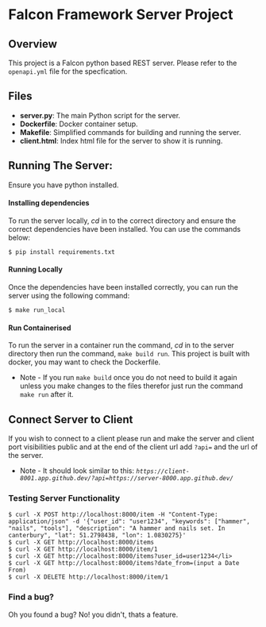 # Falcon Framework Server Project

## Overview
This project is a Falcon python based REST server. Please refer to the `openapi.yml` file for the specfication.

## Files
- **server.py**: The main Python script for the server.
- **Dockerfile**: Docker container setup.
- **Makefile**: Simplified commands for building and running the server.
- **client.html**: Index html file for the server to show it is running.

## Running The Server:
Ensure you have python installed.
#### Installing dependencies
To run the server locally, *cd* in to the correct directory and ensure the correct dependencies have been installed. You can use the commands below:
```
$ pip install requirements.txt
```
#### Running Locally
Once the dependencies have been installed correctly, you can run the server using the following command:
```
$ make run_local
```

#### Run Containerised
To run the server in a container run the command, *cd* in to the server directory then run the command, `make build run`.
This project is built with docker, you may want to check the Dockerfile.
 - Note  - If you run `make build` once you do not need to build it again unless you make changes to the files therefor just run the command `make run` after it.

## Connect Server to Client
If you wish to connect to a client please run and make the server and client port visibilities public and at the end of the client url add `?api=` and the url of the server. 
- Note - It should look similar to this: *`https://client-8001.app.github.dev/?api=https://server-8000.app.github.dev/`*

### Testing Server Functionality
```
$ curl -X POST http://localhost:8000/item -H "Content-Type: application/json" -d '{"user_id": "user1234", "keywords": ["hammer", "nails", "tools"], "description": "A hammer and nails set. In canterbury", "lat": 51.2798438, "lon": 1.0830275}'
$ curl -X GET http://localhost:8000/items
$ curl -X GET http://localhost:8000/item/1
$ curl -X GET http://localhost:8000/items?user_id=user1234</li>
$ curl -X GET http://localhost:8000/items?date_from=(input a Date From)
$ curl -X DELETE http://localhost:8000/item/1
```
### Find a bug?
Oh you found a bug? No! you didn't, thats a feature.
